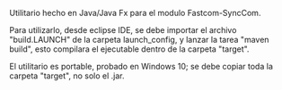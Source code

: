 Utilitario hecho en Java/Java Fx para el modulo Fastcom-SyncCom.

Para utilizarlo, desde eclipse IDE, se debe importar el archivo "build.LAUNCH" de la carpeta launch_config, y lanzar la tarea "maven build", esto compilara el ejecutable dentro de la carpeta "target".

El utilitario es portable, probado en Windows 10; se debe copiar toda la carpeta "target", no solo el .jar.
